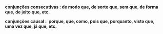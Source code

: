 **conjunções consecutivas : de modo que, de sorte que, sem que, de forma que, de jeito que, etc.**

**conjunções causal :  porque, que, como, pois que, porquanto, visto que, uma vez que, já que, etc.**

